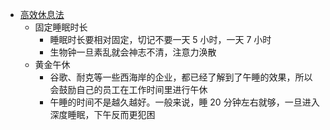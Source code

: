 - [高效休息法](https://x.com/Renyt888/status/1809453600588066975)
	- 固定睡眠时长
		- 睡眠时长要相对固定，切记不要一天 5 小时，一天 7 小时
		- 生物钟一旦素乱就会神志不清，注意力涣散
	- 黄金午休
		- 谷歌、耐克等一些西海岸的企业，都已经了解到了午睡的效果，所以会鼓励自己的员工在工作时间里进行午休
		- 午睡的时间不是越久越好。一般来说，睡 20 分钟左右就够，一旦进入深度睡眠，下午反而更犯困